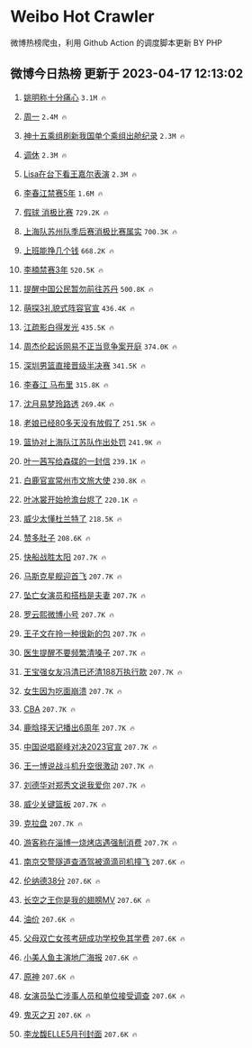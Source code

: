 # Weibo Hot Crawler 



微博热榜爬虫，利用 Github Action 的调度脚本更新 BY PHP 


## 微博今日热榜 更新于 2023-04-17 12:13:02 
1. [姚明称十分痛心](https://s.weibo.com/weibo?q=%23%E5%A7%9A%E6%98%8E%E7%A7%B0%E5%8D%81%E5%88%86%E7%97%9B%E5%BF%83%23&t=31&band_rank=1&Refer=top) `3.1M 🔥` 

1. [周一](https://s.weibo.com/weibo?q=%E5%91%A8%E4%B8%80&t=31&band_rank=2&Refer=top) `2.4M 🔥` 

1. [神十五乘组刷新我国单个乘组出舱纪录](https://s.weibo.com/weibo?q=%23%E7%A5%9E%E5%8D%81%E4%BA%94%E4%B9%98%E7%BB%84%E5%88%B7%E6%96%B0%E6%88%91%E5%9B%BD%E5%8D%95%E4%B8%AA%E4%B9%98%E7%BB%84%E5%87%BA%E8%88%B1%E7%BA%AA%E5%BD%95%23&t=31&band_rank=3&Refer=top) `2.3M 🔥` 

1. [调休](https://s.weibo.com/weibo?q=%E8%B0%83%E4%BC%91&t=31&band_rank=4&Refer=top) `2.3M 🔥` 

1. [Lisa在台下看王嘉尔表演](https://s.weibo.com/weibo?q=%23Lisa%E5%9C%A8%E5%8F%B0%E4%B8%8B%E7%9C%8B%E7%8E%8B%E5%98%89%E5%B0%94%E8%A1%A8%E6%BC%94%23&t=31&band_rank=5&Refer=top) `2.3M 🔥` 

1. [李春江禁赛5年](https://s.weibo.com/weibo?q=%23%E6%9D%8E%E6%98%A5%E6%B1%9F%E7%A6%81%E8%B5%9B5%E5%B9%B4%23&t=31&band_rank=6&Refer=top) `1.6M 🔥` 

1. [假球 消极比赛](https://s.weibo.com/weibo?q=%E5%81%87%E7%90%83%20%E6%B6%88%E6%9E%81%E6%AF%94%E8%B5%9B&t=31&band_rank=7&Refer=top) `729.2K 🔥` 

1. [上海队苏州队季后赛消极比赛属实](https://s.weibo.com/weibo?q=%23%E4%B8%8A%E6%B5%B7%E9%98%9F%E8%8B%8F%E5%B7%9E%E9%98%9F%E5%AD%A3%E5%90%8E%E8%B5%9B%E6%B6%88%E6%9E%81%E6%AF%94%E8%B5%9B%E5%B1%9E%E5%AE%9E%23&t=31&band_rank=8&Refer=top) `700.3K 🔥` 

1. [上班能挣几个钱](https://s.weibo.com/weibo?q=%23%E4%B8%8A%E7%8F%AD%E8%83%BD%E6%8C%A3%E5%87%A0%E4%B8%AA%E9%92%B1%23&t=31&band_rank=9&Refer=top) `668.2K 🔥` 

1. [李楠禁赛3年](https://s.weibo.com/weibo?q=%23%E6%9D%8E%E6%A5%A0%E7%A6%81%E8%B5%9B3%E5%B9%B4%23&t=31&band_rank=10&Refer=top) `520.5K 🔥` 

1. [提醒中国公民暂勿前往苏丹](https://s.weibo.com/weibo?q=%23%E6%8F%90%E9%86%92%E4%B8%AD%E5%9B%BD%E5%85%AC%E6%B0%91%E6%9A%82%E5%8B%BF%E5%89%8D%E5%BE%80%E8%8B%8F%E4%B8%B9%23&t=31&band_rank=11&Refer=top) `500.8K 🔥` 

1. [萌探3礼貌式阵容官宣](https://s.weibo.com/weibo?q=%23%E8%90%8C%E6%8E%A23%E7%A4%BC%E8%B2%8C%E5%BC%8F%E9%98%B5%E5%AE%B9%E5%AE%98%E5%AE%A3%23&t=31&band_rank=12&Refer=top) `436.4K 🔥` 

1. [江疏影白得发光](https://s.weibo.com/weibo?q=%23%E6%B1%9F%E7%96%8F%E5%BD%B1%E7%99%BD%E5%BE%97%E5%8F%91%E5%85%89%23&t=31&band_rank=13&Refer=top) `435.5K 🔥` 

1. [周杰伦起诉网易不正当竞争案开庭](https://s.weibo.com/weibo?q=%23%E5%91%A8%E6%9D%B0%E4%BC%A6%E8%B5%B7%E8%AF%89%E7%BD%91%E6%98%93%E4%B8%8D%E6%AD%A3%E5%BD%93%E7%AB%9E%E4%BA%89%E6%A1%88%E5%BC%80%E5%BA%AD%23&t=31&band_rank=14&Refer=top) `374.0K 🔥` 

1. [深圳男篮直接晋级半决赛](https://s.weibo.com/weibo?q=%23%E6%B7%B1%E5%9C%B3%E7%94%B7%E7%AF%AE%E7%9B%B4%E6%8E%A5%E6%99%8B%E7%BA%A7%E5%8D%8A%E5%86%B3%E8%B5%9B%23&t=31&band_rank=15&Refer=top) `341.5K 🔥` 

1. [李春江 马布里](https://s.weibo.com/weibo?q=%E6%9D%8E%E6%98%A5%E6%B1%9F%20%E9%A9%AC%E5%B8%83%E9%87%8C&t=31&band_rank=16&Refer=top) `315.8K 🔥` 

1. [沈月易梦玲路透](https://s.weibo.com/weibo?q=%E6%B2%88%E6%9C%88%E6%98%93%E6%A2%A6%E7%8E%B2%E8%B7%AF%E9%80%8F&t=31&band_rank=17&Refer=top) `269.4K 🔥` 

1. [老娘已经80多天没有放假了](https://s.weibo.com/weibo?q=%23%E8%80%81%E5%A8%98%E5%B7%B2%E7%BB%8F80%E5%A4%9A%E5%A4%A9%E6%B2%A1%E6%9C%89%E6%94%BE%E5%81%87%E4%BA%86%23&t=31&band_rank=18&Refer=top) `251.5K 🔥` 

1. [篮协对上海队江苏队作出处罚](https://s.weibo.com/weibo?q=%23%E7%AF%AE%E5%8D%8F%E5%AF%B9%E4%B8%8A%E6%B5%B7%E9%98%9F%E6%B1%9F%E8%8B%8F%E9%98%9F%E4%BD%9C%E5%87%BA%E5%A4%84%E7%BD%9A%23&t=31&band_rank=19&Refer=top) `241.9K 🔥` 

1. [叶一茜写给森碟的一封信](https://s.weibo.com/weibo?q=%23%E5%8F%B6%E4%B8%80%E8%8C%9C%E5%86%99%E7%BB%99%E6%A3%AE%E7%A2%9F%E7%9A%84%E4%B8%80%E5%B0%81%E4%BF%A1%23&t=31&band_rank=20&Refer=top) `239.1K 🔥` 

1. [白鹿官宣常州市文旅大使](https://s.weibo.com/weibo?q=%23%E7%99%BD%E9%B9%BF%E5%AE%98%E5%AE%A3%E5%B8%B8%E5%B7%9E%E5%B8%82%E6%96%87%E6%97%85%E5%A4%A7%E4%BD%BF%23&t=31&band_rank=21&Refer=top) `230.8K 🔥` 

1. [叶冰裳开始抢澹台烬了](https://s.weibo.com/weibo?q=%23%E5%8F%B6%E5%86%B0%E8%A3%B3%E5%BC%80%E5%A7%8B%E6%8A%A2%E6%BE%B9%E5%8F%B0%E7%83%AC%E4%BA%86%23&t=31&band_rank=22&Refer=top) `220.1K 🔥` 

1. [威少太懂杜兰特了](https://s.weibo.com/weibo?q=%23%E5%A8%81%E5%B0%91%E5%A4%AA%E6%87%82%E6%9D%9C%E5%85%B0%E7%89%B9%E4%BA%86%23&t=31&band_rank=23&Refer=top) `218.5K 🔥` 

1. [赞多肚子](https://s.weibo.com/weibo?q=%23%E8%B5%9E%E5%A4%9A%E8%82%9A%E5%AD%90%23&t=31&band_rank=24&Refer=top) `208.6K 🔥` 

1. [快船战胜太阳](https://s.weibo.com/weibo?q=%23%E5%BF%AB%E8%88%B9%E6%88%98%E8%83%9C%E5%A4%AA%E9%98%B3%23&t=31&band_rank=25&Refer=top) `207.7K 🔥` 

1. [马斯克星舰迎首飞](https://s.weibo.com/weibo?q=%23%E9%A9%AC%E6%96%AF%E5%85%8B%E6%98%9F%E8%88%B0%E8%BF%8E%E9%A6%96%E9%A3%9E%23&t=31&band_rank=26&Refer=top) `207.7K 🔥` 

1. [坠亡女演员和搭档是夫妻](https://s.weibo.com/weibo?q=%23%E5%9D%A0%E4%BA%A1%E5%A5%B3%E6%BC%94%E5%91%98%E5%92%8C%E6%90%AD%E6%A1%A3%E6%98%AF%E5%A4%AB%E5%A6%BB%23&t=31&band_rank=27&Refer=top) `207.7K 🔥` 

1. [罗云熙微博小号](https://s.weibo.com/weibo?q=%23%E7%BD%97%E4%BA%91%E7%86%99%E5%BE%AE%E5%8D%9A%E5%B0%8F%E5%8F%B7%23&t=31&band_rank=28&Refer=top) `207.7K 🔥` 

1. [王子文在拎一种很新的包](https://s.weibo.com/weibo?q=%23%E7%8E%8B%E5%AD%90%E6%96%87%E5%9C%A8%E6%8B%8E%E4%B8%80%E7%A7%8D%E5%BE%88%E6%96%B0%E7%9A%84%E5%8C%85%23&t=31&band_rank=29&Refer=top) `207.7K 🔥` 

1. [医生提醒不要频繁清嗓子](https://s.weibo.com/weibo?q=%23%E5%8C%BB%E7%94%9F%E6%8F%90%E9%86%92%E4%B8%8D%E8%A6%81%E9%A2%91%E7%B9%81%E6%B8%85%E5%97%93%E5%AD%90%23&t=31&band_rank=30&Refer=top) `207.7K 🔥` 

1. [王宝强女友冯清已还清188万执行款](https://s.weibo.com/weibo?q=%23%E7%8E%8B%E5%AE%9D%E5%BC%BA%E5%A5%B3%E5%8F%8B%E5%86%AF%E6%B8%85%E5%B7%B2%E8%BF%98%E6%B8%85188%E4%B8%87%E6%89%A7%E8%A1%8C%E6%AC%BE%23&t=31&band_rank=31&Refer=top) `207.7K 🔥` 

1. [女生因为吃面崩溃](https://s.weibo.com/weibo?q=%E5%A5%B3%E7%94%9F%E5%9B%A0%E4%B8%BA%E5%90%83%E9%9D%A2%E5%B4%A9%E6%BA%83&t=31&band_rank=32&Refer=top) `207.7K 🔥` 

1. [CBA](https://s.weibo.com/weibo?q=CBA&t=31&band_rank=33&Refer=top) `207.7K 🔥` 

1. [鹿晗择天记播出6周年](https://s.weibo.com/weibo?q=%23%E9%B9%BF%E6%99%97%E6%8B%A9%E5%A4%A9%E8%AE%B0%E6%92%AD%E5%87%BA6%E5%91%A8%E5%B9%B4%23&t=31&band_rank=34&Refer=top) `207.7K 🔥` 

1. [中国说唱巅峰对决2023官宣](https://s.weibo.com/weibo?q=%23%E4%B8%AD%E5%9B%BD%E8%AF%B4%E5%94%B1%E5%B7%85%E5%B3%B0%E5%AF%B9%E5%86%B32023%E5%AE%98%E5%AE%A3%23&t=31&band_rank=35&Refer=top) `207.7K 🔥` 

1. [王一博说战斗机升空很激动](https://s.weibo.com/weibo?q=%23%E7%8E%8B%E4%B8%80%E5%8D%9A%E8%AF%B4%E6%88%98%E6%96%97%E6%9C%BA%E5%8D%87%E7%A9%BA%E5%BE%88%E6%BF%80%E5%8A%A8%23&t=31&band_rank=36&Refer=top) `207.7K 🔥` 

1. [刘德华对郑秀文说我爱你](https://s.weibo.com/weibo?q=%23%E5%88%98%E5%BE%B7%E5%8D%8E%E5%AF%B9%E9%83%91%E7%A7%80%E6%96%87%E8%AF%B4%E6%88%91%E7%88%B1%E4%BD%A0%23&t=31&band_rank=37&Refer=top) `207.7K 🔥` 

1. [威少关键篮板](https://s.weibo.com/weibo?q=%23%E5%A8%81%E5%B0%91%E5%85%B3%E9%94%AE%E7%AF%AE%E6%9D%BF%23&t=31&band_rank=38&Refer=top) `207.7K 🔥` 

1. [克拉盘](https://s.weibo.com/weibo?q=%E5%85%8B%E6%8B%89%E7%9B%98&t=31&band_rank=39&Refer=top) `207.7K 🔥` 

1. [游客称在淄博一烧烤店遇强制消费](https://s.weibo.com/weibo?q=%23%E6%B8%B8%E5%AE%A2%E7%A7%B0%E5%9C%A8%E6%B7%84%E5%8D%9A%E4%B8%80%E7%83%A7%E7%83%A4%E5%BA%97%E9%81%87%E5%BC%BA%E5%88%B6%E6%B6%88%E8%B4%B9%23&t=31&band_rank=40&Refer=top) `207.7K 🔥` 

1. [南京交警隧道查酒驾被滴滴司机撞飞](https://s.weibo.com/weibo?q=%23%E5%8D%97%E4%BA%AC%E4%BA%A4%E8%AD%A6%E9%9A%A7%E9%81%93%E6%9F%A5%E9%85%92%E9%A9%BE%E8%A2%AB%E6%BB%B4%E6%BB%B4%E5%8F%B8%E6%9C%BA%E6%92%9E%E9%A3%9E%23&t=31&band_rank=41&Refer=top) `207.6K 🔥` 

1. [伦纳德38分](https://s.weibo.com/weibo?q=%23%E4%BC%A6%E7%BA%B3%E5%BE%B738%E5%88%86%23&t=31&band_rank=42&Refer=top) `207.6K 🔥` 

1. [长空之王你是我的翅膀MV](https://s.weibo.com/weibo?q=%23%E9%95%BF%E7%A9%BA%E4%B9%8B%E7%8E%8B%E4%BD%A0%E6%98%AF%E6%88%91%E7%9A%84%E7%BF%85%E8%86%80MV%23&t=31&band_rank=43&Refer=top) `207.6K 🔥` 

1. [油价](https://s.weibo.com/weibo?q=%E6%B2%B9%E4%BB%B7&t=31&band_rank=44&Refer=top) `207.6K 🔥` 

1. [父母双亡女孩考研成功学校免其学费](https://s.weibo.com/weibo?q=%23%E7%88%B6%E6%AF%8D%E5%8F%8C%E4%BA%A1%E5%A5%B3%E5%AD%A9%E8%80%83%E7%A0%94%E6%88%90%E5%8A%9F%E5%AD%A6%E6%A0%A1%E5%85%8D%E5%85%B6%E5%AD%A6%E8%B4%B9%23&t=31&band_rank=45&Refer=top) `207.6K 🔥` 

1. [小美人鱼主演地广海报](https://s.weibo.com/weibo?q=%23%E5%B0%8F%E7%BE%8E%E4%BA%BA%E9%B1%BC%E4%B8%BB%E6%BC%94%E5%9C%B0%E5%B9%BF%E6%B5%B7%E6%8A%A5%23&t=31&band_rank=46&Refer=top) `207.6K 🔥` 

1. [原神](https://s.weibo.com/weibo?q=%E5%8E%9F%E7%A5%9E&t=31&band_rank=47&Refer=top) `207.6K 🔥` 

1. [女演员坠亡涉事人员和单位接受调查](https://s.weibo.com/weibo?q=%23%E5%A5%B3%E6%BC%94%E5%91%98%E5%9D%A0%E4%BA%A1%E6%B6%89%E4%BA%8B%E4%BA%BA%E5%91%98%E5%92%8C%E5%8D%95%E4%BD%8D%E6%8E%A5%E5%8F%97%E8%B0%83%E6%9F%A5%23&t=31&band_rank=48&Refer=top) `207.6K 🔥` 

1. [鬼灭之刃](https://s.weibo.com/weibo?q=%E9%AC%BC%E7%81%AD%E4%B9%8B%E5%88%83&t=31&band_rank=49&Refer=top) `207.6K 🔥` 

1. [李龙馥ELLE5月刊封面](https://s.weibo.com/weibo?q=%23%E6%9D%8E%E9%BE%99%E9%A6%A5ELLE5%E6%9C%88%E5%88%8A%E5%B0%81%E9%9D%A2%23&t=31&band_rank=50&Refer=top) `207.6K 🔥` 

